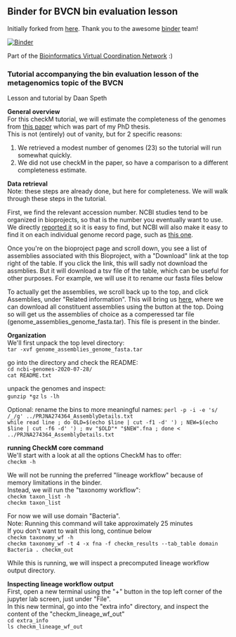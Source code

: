 ## Binder for BVCN bin evaluation lesson

Initially forked from [here](https://github.com/binder-examples/conda). Thank you to the awesome [binder](https://mybinder.org/) team!
  
[![Binder](https://mybinder.org/badge_logo.svg)](https://mybinder.org/v2/gh/biovcnet/bvcn-binder-checkm/master?urlpath=lab)
  
Part of the [Bioinformatics Virtual Coordination Network](https://biovcnet.github.io/) :)


### Tutorial accompanying the bin evaluation lesson of the metagenomics topic of the BVCN
Lesson and tutorial by Daan Speth
   
**General overview**  
For this checkM tutorial, we will estimate the completeness of the genomes from [this paper](https://www.nature.com/articles/ncomms11172) which was part of my PhD thesis.  
This is not (entirely) out of vanity, but for 2 specific reasons:  
1) We retrieved a modest number of genomes (23) so the tutorial will run somewhat quickly.  
2) We did not use checkM in the paper, so have a comparison to a different completeness estimate.  


**Data retrieval**  
Note: these steps are already done, but here for completeness.
We will walk through these steps in the tutorial.  
  
First, we find the relevant accession number. NCBI studies tend to be organized in bioprojects, so that is the number you eventually want to use. 
We directly [reported it](https://www.ncbi.nlm.nih.gov/bioproject/PRJNA274364) so it is easy to find, 
but NCBI will also make it easy to find it on each individual genome record page, such as [this one](https://www.ncbi.nlm.nih.gov/nuccore/LLZP00000000).  
  
Once you're on the bioproject page and scroll down, you see a list of assemblies associated with this Bioproject, with a "Download" link at the top right of the table.
If you click the link, this will sadly not download the assmblies. But it will download a tsv file of the table, which can be useful for other purposes. 
For example, we will use it to rename our fasta files below   
   
To actually get the assemblies, we scroll back up to the top, and click Assemblies, under "Related information". 
This will bring us [here](https://www.ncbi.nlm.nih.gov/assembly?LinkName=bioproject_assembly_all&from_uid=274364), 
where we can download all constituent assemblies using the button at the top. 
Doing so will get us the assemblies of choice as a comperessed tar file (genome_assemblies_genome_fasta.tar). This file is present in the binder.
   
   
**Organization**  
We'll first unpack the top level directory:   
```tar -xvf genome_assemblies_genome_fasta.tar```
  
go into the directory and check the README:  
```cd ncbi-genomes-2020-07-28/```  
```cat README.txt```  
   
unpack the genomes and inspect:  
```gunzip *gz```
```ls -lh```  
  
Optional: rename the bins to more meaningful names:
```perl -p -i -e 's/ /_/g' ../PRJNA274364_AssemblyDetails.txt```  
```while read line ; do OLD=$(echo $line | cut -f1 -d' ') ; NEW=$(echo $line | cut -f6 -d' ') ; mv "$OLD"* "$NEW".fna ; done < ../PRJNA274364_AssemblyDetails.txt```   
  
  
**running CheckM core command**  
We'll start with a look at all the options CheckM has to offer:  
```checkm -h```

We will	not be running the preferred "lineage workflow" because	of memory limitations in the binder.  
Instead, we will run the "taxonomy workflow":  
```checkm taxon_list -h```  
```checkm taxon_list```  
  
For now we will use domain "Bacteria".  
Note: Running this command will take approximately 25 minutes   
If you don't want to wait this long, continue below  
```checkm taxonomy_wf -h```  
```checkm taxonomy_wf -t 4 -x fna -f checkm_results --tab_table domain Bacteria . checkm_out```  
    
While this is running, we will inspect a precomputed lineage workflow output directory.  
  
  
**Inspecting lineage workflow output**  
First, open a new terminal using the "+" button in the top left corner of the jupyter lab screen, just under "File".  
In this new terminal, go into the "extra info" directory, and inspect the content of the "checkm_lineage_wf_out"  
```cd extra_info```   
```ls checkm_lineage_wf_out```
